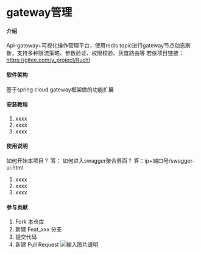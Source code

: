 # gateway管理

#### 介绍
Api-gateway+可视化操作管理平台，使用redis topic进行gateway节点动态刷新，支持多种限流策略、参数验证、权限校验、灰度路由等
若依项目链接：https://gitee.com/y_project/RuoYi
#### 软件架构
基于spring cloud gateway框架做的功能扩展


#### 安装教程

1. xxxx
2. xxxx
3. xxxx

#### 使用说明
如何开始本项目？
答：
如何进入swagger聚合界面？
答：ip+端口号/swagger-ui.html
1. xxxx
2. xxxx
3. xxxx

#### 参与贡献

1. Fork 本仓库
2. 新建 Feat_xxx 分支
3. 提交代码
4. 新建 Pull Request
![输入图片说明](https://gitee.com/uploads/images/2019/0405/220803_2957c9e8_1505497.png "屏幕截图.png")